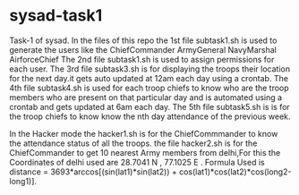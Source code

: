 # sysad-task1
Task-1 of sysad.
In the files of this repo the 1st file subtask1.sh is used to generate the users like the ChiefCommander ArmyGeneral NavyMarshal AirforceChief
The 2nd file subtask1.sh is used to assign permissions for each user.
The 3rd file subtask3.sh is for displaying the troops their location for the next day.it gets auto updated at 12am each day using a crontab.
The 4th file subtask4.sh is used for each troop chiefs to know who are the troop members who are present on that particular day and is automated using a crontab and gets updated at 6am each day.
The 5th file subtask5.sh is is for the troop chiefs to know know the nth day attendance of the previous week.

In the Hacker mode the hacker1.sh is for the ChiefCommmander to know the attendance status of all the troops.
the file hacker2.sh is for the ChiefCommander to get 10 nearest Army members from delhi,For this the Coordinates of delhi used are
28.7041 N , 77.1025 E . Formula Used is distance = 3693*arccos[(sin(lat1)*sin(lat2)) + cos(lat1)*cos(lat2)*cos(long2-long1)].
